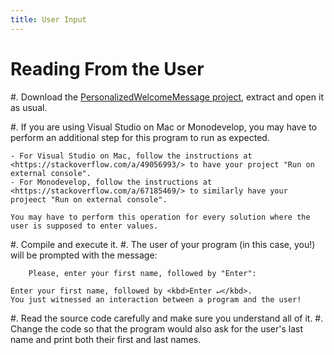```yaml
---
title: User Input
---
```



# Reading From the User

#. Download the [PersonalizedWelcomeMessage project](PersonalizedWelcomeMessage_Solution.zip), extract and open it as usual.

#. If you are using Visual Studio on Mac or Monodevelop, you may have to perform an additional step for this program to run as expected.
    
    - For Visual Studio on Mac, follow the instructions at <https://stackoverflow.com/a/49056993/> to have your project "Run on external console".
    - For Monodevelop, follow the instructions at <https://stackoverflow.com/a/67185469/> to similarly have your projeect "Run on external console".

    You may have to perform this operation for every solution where the user is supposed to enter values.

#. Compile and execute it.
#. The user of your program (in this case, you!) will be prompted with the message:

        Please, enter your first name, followed by "Enter":
    
    Enter your first name, followed by <kbd>Enter ↵</kbd>.
    You just witnessed an interaction between a program and the user!

#. Read the source code carefully and make sure you understand all of it.
#. Change the code so that the program would also ask for the user's last name and print both their first and last names.
